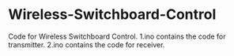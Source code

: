 # Wireless-Switchboard-Control
Code for Wireless Switchboard Control.
1.ino contains the code for transmitter.
2.ino contains the code for receiver.
